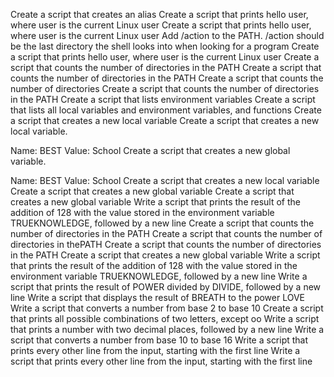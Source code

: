 Create a script that creates an alias
Create a script that prints hello user, where user is the current Linux user
Create a script that prints hello user, where user is the current Linux user
Add /action to the PATH. /action should be the last directory the shell looks into when looking for a program
Create a script that prints hello user, where user is the current Linux user
Create a script that counts the number of directories in the PATH
Create a script that counts the number of directories in the PATH
Create a script that counts the number of directories
Create a script that counts the number of directories in the PATH
Create a script that lists environment variables
Create a script that lists all local variables and environment variables, and functions
Create a script that creates a new local variable
Create a script that creates a new local variable.

Name: BEST
Value: School
Create a script that creates a new global variable.

Name: BEST
Value: School
Create a script that creates a new local variable
Create a script that creates a new global variable
Create a script that creates a new global variable
Write a script that prints the result of the addition of 128 with the value stored in the environment variable TRUEKNOWLEDGE, followed by a new line
Create a script that counts the number of directories in the PATH
Create a script that counts the number of directories in thePATH
Create a script that counts the number of directories in the PATH
Create a script that creates a new global variable
Write a script that prints the result of the addition of 128 with the value stored in the environment variable TRUEKNOWLEDGE, followed by a new line
Write a script that prints the result of POWER divided by DIVIDE, followed by a new line
Write a script that displays the result of BREATH to the power LOVE
Write a script that converts a number from base 2 to base 10
Create a script that prints all possible combinations of two letters, except oo
Write a script that prints a number with two decimal places, followed by a new line
Write a script that converts a number from base 10 to base 16
Write a script that prints every other line from the input, starting with the first line
Write a script that prints every other line from the input, starting with the first line
